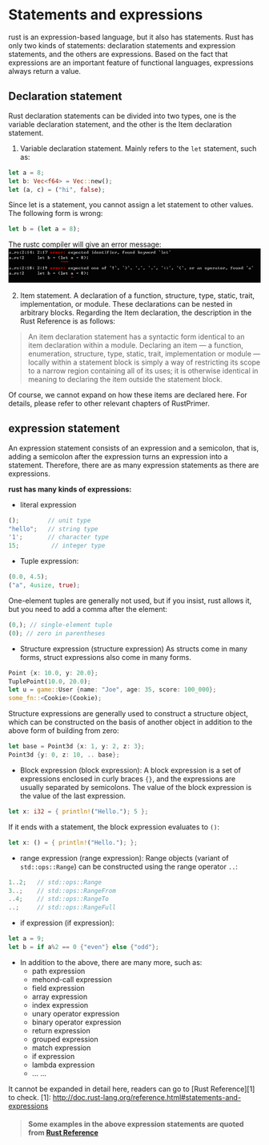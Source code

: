 # Statements and expressions
   rust is an expression-based language, but it also has statements. Rust has only two kinds of statements: declaration statements and expression statements, and the others are expressions. Based on the fact that expressions are an important feature of functional languages, expressions always return a value.

## Declaration statement
   Rust declaration statements can be divided into two types, one is the variable declaration statement, and the other is the Item declaration statement.
   1. Variable declaration statement. Mainly refers to the `let` statement, such as:

  ```rust
  let a = 8;
  let b: Vec<f64> = Vec::new();
  let (a, c) = ("hi", false);
  ```
  
   Since let is a statement, you cannot assign a let statement to other values. The following form is wrong:
  
  ```rust
  let b = (let a = 8);
  ```
  
   The rustc compiler will give an error message: ![error](../images/function-statement-expression.png)

   2. Item statement. A declaration of a function, structure, type, static, trait, implementation, or module. These declarations can be nested in arbitrary blocks. Regarding the Item declaration, the description in the Rust Reference is as follows:
   > An item declaration statement has a syntactic form identical to an item declaration within a module. Declaring an item — a function, enumeration, structure, type, static, trait, implementation or module — locally within a statement block is simply a way of restricting its scope to a narrow region containing all of its uses; it is otherwise identical in meaning to declaring the item outside the statement block.

   Of course, we cannot expand on how these items are declared here. For details, please refer to other relevant chapters of RustPrimer.

## expression statement
   An expression statement consists of an expression and a semicolon, that is, adding a semicolon after the expression turns an expression into a statement. Therefore, there are as many expression statements as there are expressions.

   __rust has many kinds of expressions:__
   * literal expression

  ```rust
  ();        // unit type
  "hello";   // string type
  '1';       // character type
  15;         // integer type
  ```

   * Tuple expression:

  ```rust
  (0.0, 4.5);
  ("a", 4usize, true);
  ```
  
   One-element tuples are generally not used, but if you insist, rust allows it, but you need to add a comma after the element:
  
  ```rust
  (0,); // single-element tuple
  (0); // zero in parentheses
  ```

   * Structure expression (structure expression)
   As structs come in many forms, struct expressions also come in many forms.
  
  ```rust
  Point {x: 10.0, y: 20.0};
  TuplePoint(10.0, 20.0);
  let u = game::User {name: "Joe", age: 35, score: 100_000};
  some_fn::<Cookie>(Cookie);
  ```
  
   Structure expressions are generally used to construct a structure object, which can be constructed on the basis of another object in addition to the above form of building from zero:
  
  ```rust
  let base = Point3d {x: 1, y: 2, z: 3};
  Point3d {y: 0, z: 10, .. base};
  ```

   * Block expression (block expression):
   A block expression is a set of expressions enclosed in curly braces `{}`, and the expressions are usually separated by semicolons. The value of the block expression is the value of the last expression.
  
   ```rust
   let x: i32 = { println!("Hello."); 5 };
   ```
  
   If it ends with a statement, the block expression evaluates to `()`:
  
   ```rust
   let x: () = { println!("Hello."); };
   ```

   * range expression (range expression):
   Range objects (variant of `std::ops::Range`) can be constructed using the range operator `..`:
  
  ```rust
  1..2;   // std::ops::Range
  3..;    // std::ops::RangeFrom
  ..4;    // std::ops::RangeTo
  ..;     // std::ops::RangeFull
  ```

   * if expression (if expression):

  ```rust
  let a = 9;
  let b = if a%2 == 0 {"even"} else {"odd"};
  ```

   * In addition to the above, there are many more, such as:
     + path expression
     + mehond-call expression
     + field expression
     + array expression
     + index expression
     + unary operator expression
     + binary operator expression
     + return expression
     + grouped expression
     + match expression
     + if expression
     + lambda expression
     + ... ...

   It cannot be expanded in detail here, readers can go to [Rust Reference][1] to check.
   [1]: http://doc.rust-lang.org/reference.html#statements-and-expressions

> #### Some examples in the above expression statements are quoted from [Rust Reference][ref]
   [ref]: http://doc.rust-lang.org/reference.html
   
